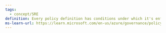 ```yaml
---
tags:
  - concept/SRE
definition: Every policy definition has conditions under which it's enforced. And, it has a defined effect that takes place if the conditions are met.
ms-learn-url: https://learn.microsoft.com/en-us/azure/governance/policy/overview#policy-definition
---
```


